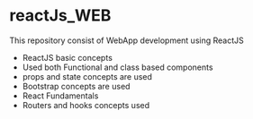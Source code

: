 # reactJs_WEB
This repository consist of WebApp development using ReactJS
* ReactJS basic concepts
* Used both Functional and class based components
* props and state concepts are used
* Bootstrap concepts are used
* React Fundamentals
* Routers and hooks concepts used
  



